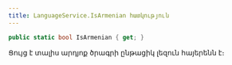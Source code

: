```yaml
---
title: LanguageService.IsArmenian հատկություն
---
```


```c#
public static bool IsArmenian { get; }
```

Ցույց է տալիս արդյոք ծրագրի ընթացիկ լեզուն հայերենն է։
